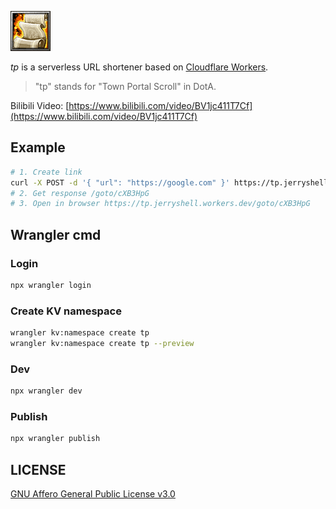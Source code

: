 ![townportal icon](images/townportal.gif)

*tp* is a serverless URL shortener based on [Cloudflare Workers](https://developers.cloudflare.com/workers).

> "tp" stands for "Town Portal Scroll" in DotA.

Bilibili Video: [https://www.bilibili.com/video/BV1jc411T7Cf](https://www.bilibili.com/video/BV1jc411T7Cf)

## Example

```bash
# 1. Create link
curl -X POST -d '{ "url": "https://google.com" }' https://tp.jerryshell.workers.dev/create
# 2. Get response /goto/cXB3HpG
# 3. Open in browser https://tp.jerryshell.workers.dev/goto/cXB3HpG
```

## Wrangler cmd

### Login

```bash
npx wrangler login
```

### Create KV namespace

```bash
wrangler kv:namespace create tp
wrangler kv:namespace create tp --preview
```

### Dev

```bash
npx wrangler dev
```

### Publish

```bash
npx wrangler publish
```

## LICENSE

[GNU Affero General Public License v3.0](https://choosealicense.com/licenses/agpl-3.0)
